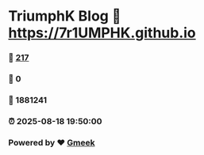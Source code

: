 # TriumphK Blog :link: https://7r1UMPHK.github.io 
### :page_facing_up: [217](https://7r1UMPHK.github.io/tag.html) 
### :speech_balloon: 0 
### :hibiscus: 1881241 
### :alarm_clock: 2025-08-18 19:50:00 
### Powered by :heart: [Gmeek](https://github.com/Meekdai/Gmeek)
